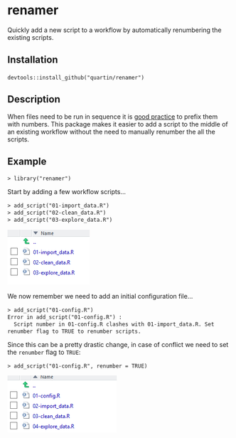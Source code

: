 # renamer
Quickly add a new script to a workflow by automatically renumbering the existing scripts.

## Installation
`devtools::install_github("quartin/renamer")`

## Description
When files need to be run in sequence it is [good practice][1] to prefix them with numbers. This package makes it easier to add a script to the middle of an existing workflow without the need to manually renumber the all the scripts.

## Example

```
> library("renamer")
```
Start by adding a few workflow scripts...

```
> add_script("01-import_data.R")
> add_script("02-clean_data.R")
> add_script("03-explore_data.R")

```
![folder files](examples/initial_workflow.png)

We now remember we need to add an initial configuration file...
```
> add_script("01-config.R")
Error in add_script("01-config.R") : 
  Script number in 01-config.R clashes with 01-import_data.R. Set renumber flag to TRUE to renumber scripts.
```
Since this can be a pretty drastic change, in case of conflict we need to set the `renumber` flag to `TRUE`:
```
> add_script("01-config.R", renumber = TRUE)
```
![folder files](examples/new_workflow.png)


[1]: http://adv-r.had.co.nz/Style.html
